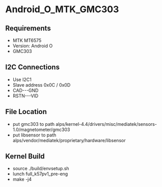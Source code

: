 # Android_O_MTK_GMC303

Requirements
-----------
- MTK MT6575 
- Version: Android O
- GMC303

I2C Connections
-----------
- Use I2C1
- Slave address 0x0C / 0x0D
- CAD---GND
- RSTN---VID

File Location
-----------
- put gmc303 to path alps/kernel-4.4/drivers/misc/mediatek/sensors-1.0/magnetometer/gmc303 
- put libsensor to path alps/vendor/mediatek/proprietary/hardware/libsensor

Kernel Build
-----------
- source ./build/envsetup.sh
- lunch full_k57pv1_pre-eng
- make -j4
